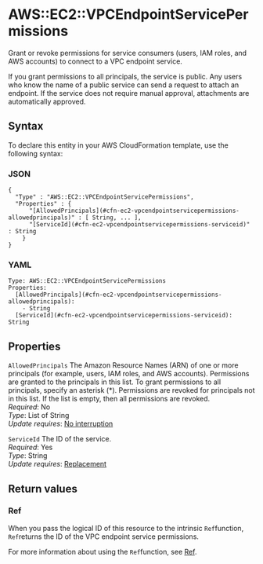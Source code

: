 # AWS::EC2::VPCEndpointServicePermissions<a name="aws-resource-ec2-vpcendpointservicepermissions"></a>

Grant or revoke permissions for service consumers \(users, IAM roles, and AWS accounts\) to connect to a VPC endpoint service\.

If you grant permissions to all principals, the service is public\. Any users who know the name of a public service can send a request to attach an endpoint\. If the service does not require manual approval, attachments are automatically approved\.

## Syntax<a name="aws-resource-ec2-vpcendpointservicepermissions-syntax"></a>

To declare this entity in your AWS CloudFormation template, use the following syntax:

### JSON<a name="aws-resource-ec2-vpcendpointservicepermissions-syntax.json"></a>

```
{
  "Type" : "AWS::EC2::VPCEndpointServicePermissions",
  "Properties" : {
      "[AllowedPrincipals](#cfn-ec2-vpcendpointservicepermissions-allowedprincipals)" : [ String, ... ],
      "[ServiceId](#cfn-ec2-vpcendpointservicepermissions-serviceid)" : String
    }
}
```

### YAML<a name="aws-resource-ec2-vpcendpointservicepermissions-syntax.yaml"></a>

```
Type: AWS::EC2::VPCEndpointServicePermissions
Properties: 
  [AllowedPrincipals](#cfn-ec2-vpcendpointservicepermissions-allowedprincipals): 
    - String
  [ServiceId](#cfn-ec2-vpcendpointservicepermissions-serviceid): String
```

## Properties<a name="aws-resource-ec2-vpcendpointservicepermissions-properties"></a>

`AllowedPrincipals`  <a name="cfn-ec2-vpcendpointservicepermissions-allowedprincipals"></a>
The Amazon Resource Names \(ARN\) of one or more principals \(for example, users, IAM roles, and AWS accounts\)\. Permissions are granted to the principals in this list\. To grant permissions to all principals, specify an asterisk \(\*\)\. Permissions are revoked for principals not in this list\. If the list is empty, then all permissions are revoked\.  
*Required*: No  
*Type*: List of String  
*Update requires*: [No interruption](https://docs.aws.amazon.com/AWSCloudFormation/latest/UserGuide/using-cfn-updating-stacks-update-behaviors.html#update-no-interrupt)

`ServiceId`  <a name="cfn-ec2-vpcendpointservicepermissions-serviceid"></a>
The ID of the service\.  
*Required*: Yes  
*Type*: String  
*Update requires*: [Replacement](https://docs.aws.amazon.com/AWSCloudFormation/latest/UserGuide/using-cfn-updating-stacks-update-behaviors.html#update-replacement)

## Return values<a name="aws-resource-ec2-vpcendpointservicepermissions-return-values"></a>

### Ref<a name="aws-resource-ec2-vpcendpointservicepermissions-return-values-ref"></a>

When you pass the logical ID of this resource to the intrinsic `Ref`function, `Ref`returns the ID of the VPC endpoint service permissions\.

For more information about using the `Ref`function, see [Ref](https://docs.aws.amazon.com/AWSCloudFormation/latest/UserGuide/intrinsic-function-reference-ref.html)\.